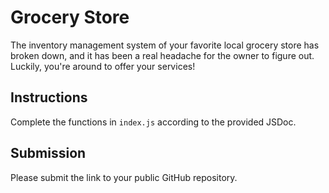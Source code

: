 # Grocery Store

The inventory management system of your favorite local grocery store has broken down, and it has been a real headache for the owner to figure out. Luckily, you're around to offer your services!

## Instructions

Complete the functions in `index.js` according to the provided JSDoc.

## Submission

Please submit the link to your public GitHub repository.
